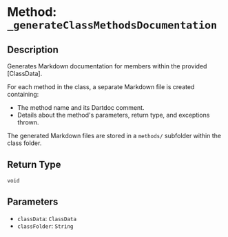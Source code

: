 # Method: `_generateClassMethodsDocumentation`

## Description

Generates Markdown documentation for members within the provided [ClassData].

 For each method in the class, a separate Markdown file is created containing:

 - The method name and its Dartdoc comment.
 - Details about the method's parameters, return type, and exceptions thrown.

 The generated Markdown files are stored in a `methods/` subfolder within the class folder.

## Return Type
`void`

## Parameters

- `classData`: `ClassData`
- `classFolder`: `String`
